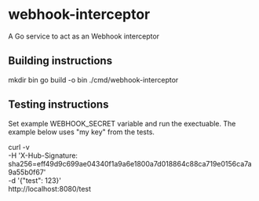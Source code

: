 # webhook-interceptor
A Go service to act as an Webhook interceptor 

## Building instructions
mkdir bin
go build -o bin ./cmd/webhook-interceptor

## Testing instructions
Set example WEBHOOK_SECRET variable and run the exectuable.
The example below uses "my key" from the tests.

curl -v \
-H 'X-Hub-Signature: sha256=eff49d9c699ae04340f1a9a6e1800a7d018864c88ca719e0156ca7a9a55b0f67' \
-d '{"test": 123}' \
http://localhost:8080/test

